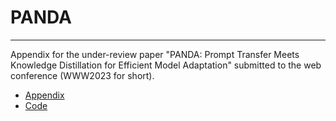 # PANDA

***
Appendix for the under-review paper "PANDA: Prompt Transfer Meets Knowledge Distillation for Efficient Model Adaptation" submitted to the web conference (WWW2023 for short).

* <a href="https://github.com/WHU-ZQH/PANDA/blob/main/www-appendix.pdf">Appendix</a>
* <a href="https://github.com/WHU-ZQH/PANDA/tree/main/p-tuning-v2f">Code</a>
